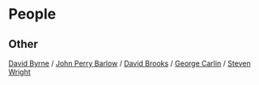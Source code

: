 # People

## Other

[David Byrne](https://en.wikipedia.org/wiki/David_Byrne) /
[John Perry Barlow](https://en.wikipedia.org/wiki/John_Perry_Barlow) /
[David Brooks](<https://en.wikipedia.org/wiki/David_Brooks_(journalist)>) /
[George Carlin](https://en.wikipedia.org/wiki/George_Carlin) /
[Steven Wright](https://en.wikipedia.org/wiki/Steven_Wright)